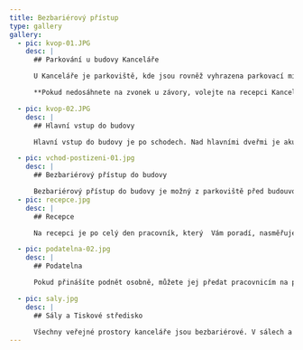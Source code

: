```yaml
---
title: Bezbariérový přístup
type: gallery
gallery:
  - pic: kvop-01.JPG
    desc: |
      ## Parkování u budovy Kanceláře

      U Kanceláře je parkoviště, kde jsou rovněž vyhrazena parkovací místa pro lidi s postižením. Ta jsou přímo u bezbariérového vchodu do budovy. Vjezd na parkoviště je možný po otevření závory pracovníkem recepce. Nejprve musíte zazvonit u vjezdu na parkoviště, informovat o důvodu vjezdu na parkoviště. Poté Vám pracovník vjezd umožní.

      **Pokud nedosáhnete na zvonek u závory, volejte na recepci Kanceláře, tel: 542 542 111, následně Vám pracovník závoru otevře.**

  - pic: kvop-02.JPG
    desc: |
      ## Hlavní vstup do budovy

      Hlavní vstup do budovy je po schodech. Nad hlavními dveřmi je akustický informační majáček. Naproti hlavního vstupu je recepce. Nalevo od recepce podatelna a dále také kanceláře osobního příjmu. Napravo od recepce je vstup do Sálu Otakara Motejla a dále do Malého sálu, kde probíhá většina veřejných akcí (přednášky, semináře, školení).

  - pic: vchod-postizeni-01.jpg
    desc: |
      ## Bezbariérový přístup do budovy

      Bezbariérový přístup do budovy je možný z parkoviště před budouvou. U vstupu je potřeba zazvonit na zvonek RECEPCE, aby Vám otevřel pracovník recepce. Do veřejných prostor Kanceláře (na recepci, podatelnu, osobní příjem, do sálů nebo tiskového střediska) se poté dostanete po schodech nebo výtahem. Pokud budete potřebovat pomoc (např. s otevřením vstupních dveří), požádejte při zazvonění pracovníka recepce, bude Vám k dispozici.
  - pic: recepce.jpg
    desc: |
      ## Recepce

      Na recepci je po celý den pracovník, který  Vám poradí, nasměřuje Vás nebo doprovodí, kam potřebujete. Na recepci je k dispozici přenosná indukční smyčka, kterou můžete použít např. v kanceláři osobního příjmu.

  - pic: podatelna-02.jpg
    desc: |
      ## Podatelna

      Pokud přinášíte podnět osobně, můžete jej předat pracovnicím na podatelně a to ve všední dny od 8.00 do 16.00. Pracovnice od Vás podnět přeberou a následně předají k dalšímu zpracování.

  - pic: saly.jpg
    desc: |
      ## Sály a Tiskové středisko

      Všechny veřejné prostory kanceláře jsou bezbariérové. V sálech a tiskovém středisku je indukční smyčka. Tyto prostory jsou vybaveny technikou pro streamování.
---
```

